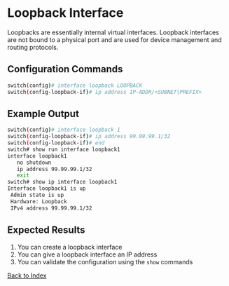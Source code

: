 # Loopback Interface 

Loopbacks are essentially internal virtual interfaces. Loopback interfaces are not bound to a physical port and are used for device management and routing protocols. 

## Configuration Commands

```bash
switch(config)# interface loopback LOOPBACK
switch(config-loopback-if)# ip address IP-ADDR/<SUBNET|PREFIX>
```

## Example Output 

```bash
switch(config)# interface loopback 1
switch(config-loopback-if)# ip address 99.99.99.1/32
switch(config-loopback-if)# end
switch# show run interface loopback1
interface loopback1
   no shutdown
   ip address 99.99.99.1/32
   exit
switch# show ip interface loopback1
Interface loopback1 is up
 Admin state is up
 Hardware: Loopback
 IPv4 address 99.99.99.1/32
```

## Expected Results 

1. You can create a loopback interface
2. You can give a loopback interface an IP address
3. You can validate the configuration using the `show` commands

[Back to Index](index_aruba.md)